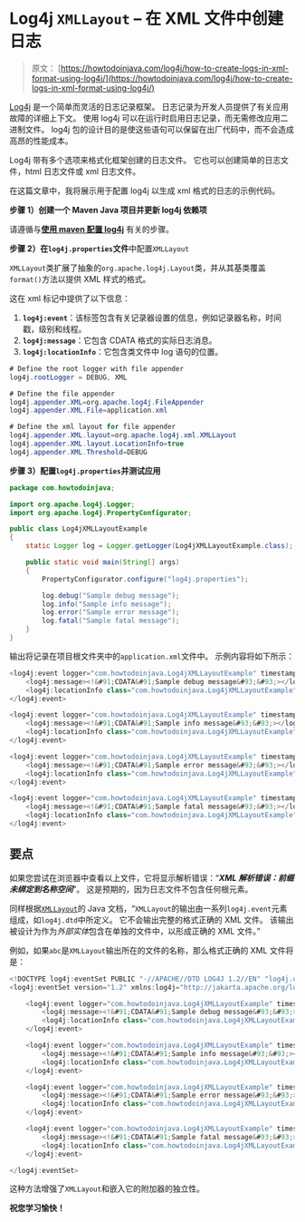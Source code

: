 # Log4j `XMLLayout` – 在 XML 文件中创建日志

> 原文： [https://howtodoinjava.com/log4j/how-to-create-logs-in-xml-format-using-log4j/](https://howtodoinjava.com/log4j/how-to-create-logs-in-xml-format-using-log4j/)

[Log4j](//howtodoinjava.com/category/frameworks/log4j/ "log4j tutorials") 是一个简单而灵活的日志记录框架。 日志记录为开发人员提供了有关应用故障的详细上下文。 使用 log4j 可以在运行时启用日志记录，而无需修改应用二进制文件。 log4j 包的设计目的是使这些语句可以保留在出厂代码中，而不会造成高昂的性能成本。

Log4j 带有多个选项来格式化框架创建的日志文件。 它也可以创建简单的日志文件，html 日志文件或 xml 日志文件。

在这篇文章中，我将展示用于配置 log4j 以生成 xml 格式的日志的示例代码。

**步骤 1）创建一个 Maven Java 项目并更新 log4j 依赖项**

请遵循与[**使用 maven 配置 log4j**](//howtodoinjava.com/log4j/how-to-configure-log4j-using-maven/ "How to configure log4j using maven") 有关的步骤。

**步骤 2）在`log4j.properties`文件**中配置`XMLLayout`

`XMLLayout`类扩展了抽象的`org.apache.log4j.Layout`类，并从其基类覆盖`format()`方法以提供 XML 样式的格式。

这在 xml 标记中提供了以下信息：

1.  **`log4j:event`**：该标签包含有关记录器设置的信息，例如记录器名称，时间戳，级别和线程。
2.  **`log4j:message`**：它包含 CDATA 格式的实际日志消息。 
3.  **`log4j:locationInfo`**：它包含类文件中 log 语句的位置。

```java
# Define the root logger with file appender
log4j.rootLogger = DEBUG, XML

# Define the file appender
log4j.appender.XML=org.apache.log4j.FileAppender
log4j.appender.XML.File=application.xml

# Define the xml layout for file appender
log4j.appender.XML.layout=org.apache.log4j.xml.XMLLayout
log4j.appender.XML.layout.LocationInfo=true
log4j.appender.XML.Threshold=DEBUG

```

**步骤 3）配置`log4j.properties`并测试应用**

```java
package com.howtodoinjava;

import org.apache.log4j.Logger;
import org.apache.log4j.PropertyConfigurator;

public class Log4jXMLLayoutExample
{
	static Logger log = Logger.getLogger(Log4jXMLLayoutExample.class);

	public static void main(String[] args)
	{
		PropertyConfigurator.configure("log4j.properties");

		log.debug("Sample debug message");
		log.info("Sample info message");
		log.error("Sample error message");
		log.fatal("Sample fatal message");
	}
}

```

输出将记录在项目根文件夹中的`application.xml`文件中。 示例内容将如下所示：

```java
<log4j:event logger="com.howtodoinjava.Log4jXMLLayoutExample" timestamp="1368417841874" level="DEBUG" thread="main">
	<log4j:message><!&#91;CDATA&#91;Sample debug message&#93;&#93;></log4j:message>
	<log4j:locationInfo class="com.howtodoinjava.Log4jXMLLayoutExample" method="main" file="Log4jXMLLayoutExample.java" line="14"/>
</log4j:event>

<log4j:event logger="com.howtodoinjava.Log4jXMLLayoutExample" timestamp="1368417841893" level="INFO" thread="main">
	<log4j:message><!&#91;CDATA&#91;Sample info message&#93;&#93;></log4j:message>
	<log4j:locationInfo class="com.howtodoinjava.Log4jXMLLayoutExample" method="main" file="Log4jXMLLayoutExample.java" line="15"/>
</log4j:event>

<log4j:event logger="com.howtodoinjava.Log4jXMLLayoutExample" timestamp="1368417841893" level="ERROR" thread="main">
	<log4j:message><!&#91;CDATA&#91;Sample error message&#93;&#93;></log4j:message>
	<log4j:locationInfo class="com.howtodoinjava.Log4jXMLLayoutExample" method="main" file="Log4jXMLLayoutExample.java" line="16"/>
</log4j:event>

<log4j:event logger="com.howtodoinjava.Log4jXMLLayoutExample" timestamp="1368417841893" level="FATAL" thread="main">
	<log4j:message><!&#91;CDATA&#91;Sample fatal message&#93;&#93;></log4j:message>
	<log4j:locationInfo class="com.howtodoinjava.Log4jXMLLayoutExample" method="main" file="Log4jXMLLayoutExample.java" line="17"/>
</log4j:event>

```

## **要点**

如果您尝试在浏览器中查看以上文件，它将显示解析错误：“***XML 解析错误：前缀未绑定到名称空间***”。 这是预期的，因为日志文件不包含任何根元素。

同样根据[`XMLLayout`](https://logging.apache.org/log4j/1.2/apidocs/org/apache/log4j/xml/XMLLayout.html "XMLLayout java document")的 Java 文档，“`XMLLayout`的输出由一系列`log4j.event`元素组成，如`log4j.dtd`中所定义。 它不会输出完整的格式正确的 XML 文件。 该输出被设计为作为*外部实体*包含在单独的文件中，以形成正确的 XML 文件。”

例如，如果`abc`是`XMLLayout`输出所在的文件的名称，那么格式正确的 XML 文件将是：

```java
<!DOCTYPE log4j:eventSet PUBLIC "-//APACHE//DTD LOG4J 1.2//EN" "log4j.dtd" &#91;<!ENTITY data SYSTEM "abc">]>
<log4j:eventSet version="1.2" xmlns:log4j="http://jakarta.apache.org/log4j/">

	<log4j:event logger="com.howtodoinjava.Log4jXMLLayoutExample" timestamp="1368417841874" level="DEBUG" thread="main">
		<log4j:message><!&#91;CDATA&#91;Sample debug message&#93;&#93;></log4j:message>
		<log4j:locationInfo class="com.howtodoinjava.Log4jXMLLayoutExample" method="main" file="Log4jXMLLayoutExample.java" line="14"/>
	</log4j:event>

	<log4j:event logger="com.howtodoinjava.Log4jXMLLayoutExample" timestamp="1368417841893" level="INFO" thread="main">
		<log4j:message><!&#91;CDATA&#91;Sample info message&#93;&#93;></log4j:message>
		<log4j:locationInfo class="com.howtodoinjava.Log4jXMLLayoutExample" method="main" file="Log4jXMLLayoutExample.java" line="15"/>
	</log4j:event>

	<log4j:event logger="com.howtodoinjava.Log4jXMLLayoutExample" timestamp="1368417841893" level="ERROR" thread="main">
		<log4j:message><!&#91;CDATA&#91;Sample error message&#93;&#93;></log4j:message>
		<log4j:locationInfo class="com.howtodoinjava.Log4jXMLLayoutExample" method="main" file="Log4jXMLLayoutExample.java" line="16"/>
	</log4j:event>

	<log4j:event logger="com.howtodoinjava.Log4jXMLLayoutExample" timestamp="1368417841893" level="FATAL" thread="main">
		<log4j:message><!&#91;CDATA&#91;Sample fatal message&#93;&#93;></log4j:message>
		<log4j:locationInfo class="com.howtodoinjava.Log4jXMLLayoutExample" method="main" file="Log4jXMLLayoutExample.java" line="17"/>
	</log4j:event>

</log4j:eventSet>

```

这种方法增强了`XMLLayout`和嵌入它的附加器的独立性。

**祝您学习愉快！**